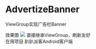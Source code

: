 # AdvertizeBanner
ViewGroup实现广告栏Banner

效果图
![](images/advertizeBanner.png)
直接继承ViewGroup，刷新友好  
在用项目
趴趴派客Android客户端

